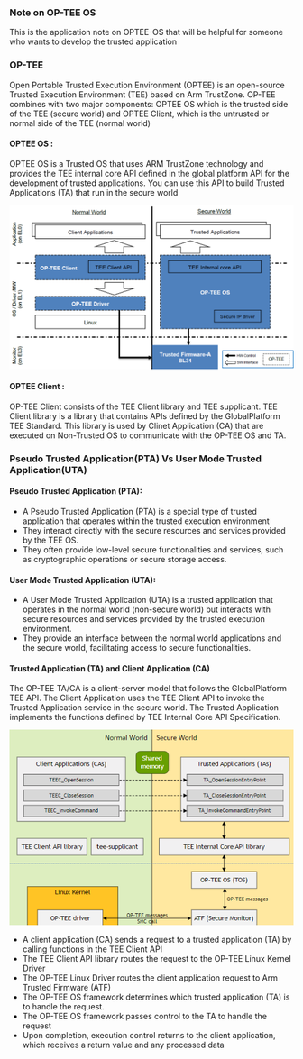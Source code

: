 ### Note on OP-TEE OS
This is the application note on OPTEE-OS that will be helpful for someone who wants to develop the trusted application
### OP-TEE
Open Portable Trusted Execution Environment (OPTEE) is an open-source Trusted Execution Environment (TEE) based on Arm TrustZone.
OP-TEE combines with two major components: OPTEE OS which is the trusted side of the TEE (secure world) and OPTEE Client, which is 
the untrusted or normal side of the TEE (normal world)

#### OPTEE OS :
OPTEE OS is a Trusted OS that uses ARM TrustZone technology and provides
the TEE internal core API defined in the global platform API for the development of trusted applications.
You can use this API to build Trusted Applications (TA) that run in the secure world

![OP-TEE OS Architecture](op-tee-os-diagram.png)

#### OPTEE Client :
OP-TEE Client consists of the TEE Client library and TEE supplicant.
TEE Client library is a library that contains APIs defined by the GlobalPlatform TEE Standard.
This library is used by Clinet Application (CA) that are executed on Non-Trusted OS to communicate with the OP-TEE OS and TA.

### Pseudo Trusted Application(PTA) Vs User Mode Trusted Application(UTA)

#### Pseudo Trusted Application (PTA): 
- A Pseudo Trusted Application (PTA) is a special type of trusted application that operates within the trusted execution environment
- They interact directly with the secure resources and services provided by the TEE OS.
- They often provide low-level secure functionalities and services, such as cryptographic operations or secure storage access.

#### User Mode Trusted Application (UTA):
- A User Mode Trusted Application (UTA) is a trusted application that operates in the normal world (non-secure world) but 
interacts with secure resources and services provided by the trusted execution environment.
- They provide an interface between the normal world applications and the secure world, facilitating access to secure functionalities.

#### Trusted Application (TA) and Client Application (CA)

The OP-TEE TA/CA is a client-server model that follows the GlobalPlatform TEE API. 
The Client Application uses the TEE Client API to invoke the Trusted Application service in the secure world. 
The Trusted Application implements the functions defined by TEE Internal Core API Specification.

![TA/CA working model](TA-CA-diagram.png) 

* A client application (CA) sends a request to a trusted application (TA) by calling functions in the TEE Client API
* The TEE Client API library routes the request to the OP-TEE Linux Kernel Driver
* The OP-TEE Linux Driver routes the client application request to Arm Trusted Firmware (ATF)
* The OP-TEE OS framework determines which trusted application (TA) is to handle the request.
* The OP-TEE OS framework passes control to the TA to handle the request
* Upon completion, execution control returns to the client application,
  which receives a return value and any processed data


